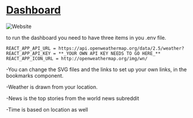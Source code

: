 # [Dashboard](https://startpage-yoz.herokuapp.com/)

![Website](https://img.shields.io/website?style=for-the-badge&url=https%3A%2F%2Fstartpage-yoz.herokuapp.com%2F)

to run the dashboard you need to have three items in you .env file.

```
REACT_APP_API_URL = https://api.openweathermap.org/data/2.5/weather?
REACT_APP_API_KEY = **_YOUR OWN API KEY NEEDS TO GO HERE_**
REACT_APP_ICON_URL = http://openweathermap.org/img/wn/
```

-You can change the SVG files and the links to set up your own links, in the bookmarks component.

-Weather is drawn from your location.

-News is the top stories from the world news subreddit

-Time is based on location as well
